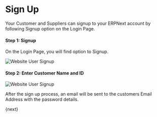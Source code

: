 <!-- add-breadcrumbs -->
# Sign Up

Your Customer and Suppliers can signup to your ERPNext account by following Signup option on the Login Page.

#### Step 1: Signup

On the Login Page, you will find option to Signup.

<img class="screenshot" alt="Website User Signup" src="{{docs_base_url}}/v12/assets/img/website/website-login.png">

#### Step 2: Enter Customer Name and ID

<img class="screenshot" alt="Website User Signup" src="{{docs_base_url}}/v12/assets/img/website/website-signup-details.png">

After the sign up process, an email will be sent to the customers Email Address with the password details.

{next}
